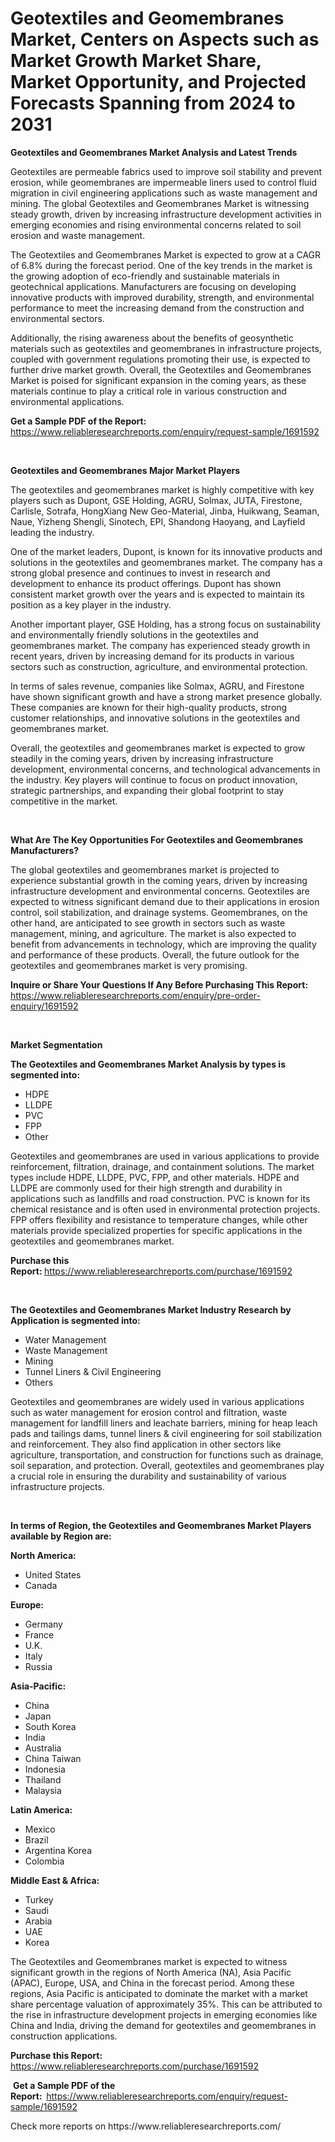 <p><h1>Geotextiles and Geomembranes Market, Centers on Aspects such as Market Growth Market Share, Market Opportunity, and Projected Forecasts Spanning from 2024 to 2031</h1></p><p><strong>Geotextiles and Geomembranes Market Analysis and Latest Trends</strong></p>
<p><p>Geotextiles are permeable fabrics used to improve soil stability and prevent erosion, while geomembranes are impermeable liners used to control fluid migration in civil engineering applications such as waste management and mining. The global Geotextiles and Geomembranes Market is witnessing steady growth, driven by increasing infrastructure development activities in emerging economies and rising environmental concerns related to soil erosion and waste management.</p><p>The Geotextiles and Geomembranes Market is expected to grow at a CAGR of 6.8% during the forecast period. One of the key trends in the market is the growing adoption of eco-friendly and sustainable materials in geotechnical applications. Manufacturers are focusing on developing innovative products with improved durability, strength, and environmental performance to meet the increasing demand from the construction and environmental sectors.</p><p>Additionally, the rising awareness about the benefits of geosynthetic materials such as geotextiles and geomembranes in infrastructure projects, coupled with government regulations promoting their use, is expected to further drive market growth. Overall, the Geotextiles and Geomembranes Market is poised for significant expansion in the coming years, as these materials continue to play a critical role in various construction and environmental applications.</p></p>
<p><strong>Get a Sample PDF of the Report:&nbsp;</strong> <a href="https://www.reliableresearchreports.com/enquiry/request-sample/1691592">https://www.reliableresearchreports.com/enquiry/request-sample/1691592</a></p>
<p>&nbsp;</p>
<p><strong>Geotextiles and Geomembranes Major Market Players</strong></p>
<p><p>The geotextiles and geomembranes market is highly competitive with key players such as Dupont, GSE Holding, AGRU, Solmax, JUTA, Firestone, Carlisle, Sotrafa, HongXiang New Geo-Material, Jinba, Huikwang, Seaman, Naue, Yizheng Shengli, Sinotech, EPI, Shandong Haoyang, and Layfield leading the industry. </p><p>One of the market leaders, Dupont, is known for its innovative products and solutions in the geotextiles and geomembranes market. The company has a strong global presence and continues to invest in research and development to enhance its product offerings. Dupont has shown consistent market growth over the years and is expected to maintain its position as a key player in the industry.</p><p>Another important player, GSE Holding, has a strong focus on sustainability and environmentally friendly solutions in the geotextiles and geomembranes market. The company has experienced steady growth in recent years, driven by increasing demand for its products in various sectors such as construction, agriculture, and environmental protection.</p><p>In terms of sales revenue, companies like Solmax, AGRU, and Firestone have shown significant growth and have a strong market presence globally. These companies are known for their high-quality products, strong customer relationships, and innovative solutions in the geotextiles and geomembranes market.</p><p>Overall, the geotextiles and geomembranes market is expected to grow steadily in the coming years, driven by increasing infrastructure development, environmental concerns, and technological advancements in the industry. Key players will continue to focus on product innovation, strategic partnerships, and expanding their global footprint to stay competitive in the market.</p></p>
<p>&nbsp;</p>
<p><strong>What Are The Key Opportunities For Geotextiles and Geomembranes Manufacturers?</strong></p>
<p><p>The global geotextiles and geomembranes market is projected to experience substantial growth in the coming years, driven by increasing infrastructure development and environmental concerns. Geotextiles are expected to witness significant demand due to their applications in erosion control, soil stabilization, and drainage systems. Geomembranes, on the other hand, are anticipated to see growth in sectors such as waste management, mining, and agriculture. The market is also expected to benefit from advancements in technology, which are improving the quality and performance of these products. Overall, the future outlook for the geotextiles and geomembranes market is very promising.</p></p>
<p><strong>Inquire or Share Your Questions If Any Before Purchasing This Report:</strong> <a href="https://www.reliableresearchreports.com/enquiry/pre-order-enquiry/1691592">https://www.reliableresearchreports.com/enquiry/pre-order-enquiry/1691592</a></p>
<p>&nbsp;</p>
<p><strong>Market Segmentation</strong></p>
<p><strong>The Geotextiles and Geomembranes Market Analysis by types is segmented into:</strong></p>
<p><ul><li>HDPE</li><li>LLDPE</li><li>PVC</li><li>FPP</li><li>Other</li></ul></p>
<p><p>Geotextiles and geomembranes are used in various applications to provide reinforcement, filtration, drainage, and containment solutions. The market types include HDPE, LLDPE, PVC, FPP, and other materials. HDPE and LLDPE are commonly used for their high strength and durability in applications such as landfills and road construction. PVC is known for its chemical resistance and is often used in environmental protection projects. FPP offers flexibility and resistance to temperature changes, while other materials provide specialized properties for specific applications in the geotextiles and geomembranes market.</p></p>
<p><strong>Purchase this Report:&nbsp;</strong><a href="https://www.reliableresearchreports.com/purchase/1691592">https://www.reliableresearchreports.com/purchase/1691592</a></p>
<p>&nbsp;</p>
<p><strong>The Geotextiles and Geomembranes Market Industry Research by Application is segmented into:</strong></p>
<p><ul><li>Water Management</li><li>Waste Management</li><li>Mining</li><li>Tunnel Liners & Civil Engineering</li><li>Others</li></ul></p>
<p><p>Geotextiles and geomembranes are widely used in various applications such as water management for erosion control and filtration, waste management for landfill liners and leachate barriers, mining for heap leach pads and tailings dams, tunnel liners & civil engineering for soil stabilization and reinforcement. They also find application in other sectors like agriculture, transportation, and construction for functions such as drainage, soil separation, and protection. Overall, geotextiles and geomembranes play a crucial role in ensuring the durability and sustainability of various infrastructure projects.</p></p>
<p>&nbsp;</p>
<p><strong>In terms of Region, the Geotextiles and Geomembranes Market Players available by Region are:</strong></p>
<p>
    <p> <strong> North America: </strong>
        <ul>
            <li>United States</li>
            <li>Canada</li>
        </ul>
        </p> 
    <p> <strong> Europe: </strong>
        <ul>
            <li>Germany</li>
            <li>France</li>
            <li>U.K.</li>
            <li>Italy</li>
            <li>Russia</li>
        </ul>
        </p> 
    <p> <strong> Asia-Pacific: </strong>
        <ul>
            <li>China</li>
            <li>Japan</li>
            <li>South Korea</li>
            <li>India</li>
            <li>Australia</li>
            <li>China Taiwan</li>
            <li>Indonesia</li>
            <li>Thailand</li>
            <li>Malaysia</li>
        </ul>
        </p> 
    <p> <strong> Latin America: </strong>
        <ul>
            <li>Mexico</li>
            <li>Brazil</li>
            <li>Argentina Korea</li>
            <li>Colombia</li>
        </ul>
        </p> 
    <p> <strong> Middle East & Africa: </strong>
        <ul>
            <li>Turkey</li>
            <li>Saudi</li>
            <li>Arabia</li>
            <li>UAE</li>
            <li>Korea</li>
        </ul>
    </p>
    </p>
<p><p>The Geotextiles and Geomembranes market is expected to witness significant growth in the regions of North America (NA), Asia Pacific (APAC), Europe, USA, and China in the forecast period. Among these regions, Asia Pacific is anticipated to dominate the market with a market share percentage valuation of approximately 35%. This can be attributed to the rise in infrastructure development projects in emerging economies like China and India, driving the demand for geotextiles and geomembranes in construction applications.</p></p>
<p><strong>Purchase this Report: </strong><a href="https://www.reliableresearchreports.com/purchase/1691592">https://www.reliableresearchreports.com/purchase/1691592</a></p>
<p>&nbsp;<strong>Get a Sample PDF of the Report:&nbsp;&nbsp;</strong><a href="https://www.reliableresearchreports.com/enquiry/request-sample/1691592">https://www.reliableresearchreports.com/enquiry/request-sample/1691592</a></p>
<p><strong></strong></p>
<p>Check more reports on https://www.reliableresearchreports.com/</p>